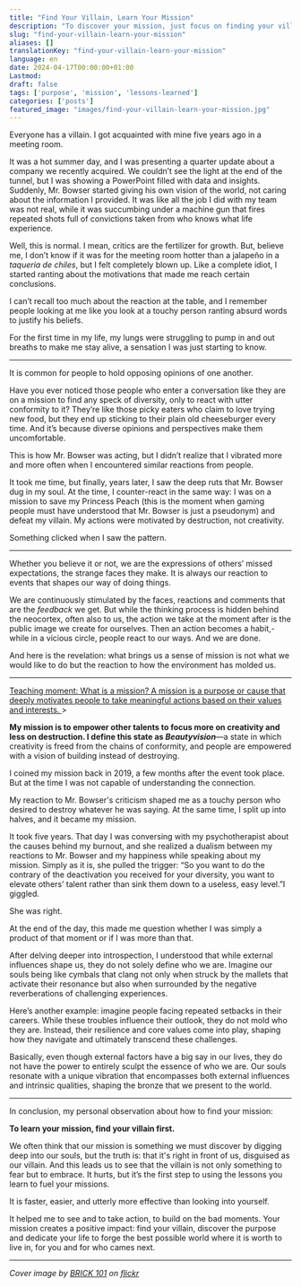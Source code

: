 ```yaml
---
title: "Find Your Villain, Learn Your Mission"
description: "To discover your mission, just focus on finding your villain, to connect dots."
slug: "find-your-villain-learn-your-mission"
aliases: []
translationKey: "find-your-villain-learn-your-mission"
language: en
date: 2024-04-17T00:00:00+01:00
Lastmod: 
draft: false 
tags: ['purpose', 'mission', 'lessons-learned']
categories: ['posts']
featured_image: "images/find-your-villain-learn-your-mission.jpg"
---
```

Everyone has a villain. I got acquainted with mine five years ago in a meeting room.

It was a hot summer day, and I was presenting a quarter update about a company we recently acquired. We couldn’t see the light at the end of the tunnel, but I was showing a PowerPoint filled with data and insights. Suddenly, Mr. Bowser started giving his own vision of the world, not caring about the information I provided. It was like all the job I did with my team was not real, while it was succumbing under a machine gun that fires repeated shots full of convictions taken from who knows what life experience.

Well, this is normal. I mean, critics are the fertilizer for growth. But, believe me, I don’t know if it was for the meeting room hotter than a jalapeño in a *taqueria de chiles*, but I felt completely blown up. Like a complete idiot, I started ranting about the motivations that made me reach certain conclusions.

I can’t recall too much about the reaction at the table, and I remember people looking at me like you look at a touchy person ranting absurd words to justify his beliefs.

For the first time in my life, my lungs were struggling to pump in and out breaths to make me stay alive, a sensation I was just starting to know.

---

It is common for people to hold opposing opinions of one another.

Have you ever noticed those people who enter a conversation like they are on a mission to find any speck of diversity, only to react with utter conformity to it? They’re like those picky eaters who claim to love trying new food, but they end up sticking to their plain old cheeseburger every time. And it’s because diverse opinions and perspectives make them uncomfortable.

This is how Mr. Bowser was acting, but I didn’t realize that I vibrated more and more often when I encountered similar reactions from people.

It took me time, but finally, years later, I saw the deep ruts that Mr. Bowser dug in my soul. At the time, I counter-react in the same way: I was on a mission to save my Princess Peach (this is the moment when gaming people must have understood that Mr. Bowser is just a pseudonym) and defeat my villain. My actions were motivated by destruction, not creativity.

Something clicked when I saw the pattern.

---

Whether you believe it or not, we are the expressions of others’ missed expectations, the strange faces they make. It is always our reaction to events that shapes our way of doing things.

We are continuously stimulated by the faces, reactions and comments that are the *feedback* we get. But while the thinking process is hidden behind the neocortex, often also to us, the action we take at the moment after is the public image we create for ourselves. Then an action becomes a habit,- while in a vicious circle, people react to our ways. And we are done.

And here is the revelation: what brings us a sense of mission is not what we would like to do but the reaction to how the environment has molded us.

---

<u>Teaching moment: What is a mission? A mission is a purpose or cause that deeply motivates people to take meaningful actions based on their values and interests.
</u>>

**My mission is to empower other talents to focus more on creativity and less on destruction. I define this state as *Beautyvision***&mdash;a state in which creativity is freed from the chains of conformity, and people are empowered with a vision of building instead of destroying.

I coined my mission back in 2019, a few months after the event took place. But at the time I was not capable of understanding the connection.

My reaction to Mr. Bowser's criticism shaped me as a touchy person who desired to destroy whatever he was saying. At the same time, I split up into halves, and it became my mission.

It took five years. That day I was conversing with my psychotherapist about the causes behind my burnout, and she realized a dualism between my reactions to Mr. Bowser and my happiness while speaking about my mission. Simply as it is, she pulled the trigger: “So you want to do the contrary of the deactivation you received for your diversity, you want to elevate others’ talent rather than sink them down to a useless, easy level.”I giggled.

She was right.

At the end of the day, this made me question whether I was simply a product of that moment or if I was more than that.

After delving deeper into introspection, I understood that while external influences shape us, they do not solely define who we are. Imagine our souls being like cymbals that clang not only when struck by the mallets that activate their resonance but also when surrounded by the negative reverberations of challenging experiences.

Here’s another example: imagine people facing repeated setbacks in their careers. While these troubles influence their outlook, they do not mold who they are. Instead, their resilience and core values come into play, shaping how they navigate and ultimately transcend these challenges.

Basically, even though external factors have a big say in our lives, they do not have the power to entirely sculpt the essence of who we are. Our souls resonate with a unique vibration that encompasses both external influences and intrinsic qualities, shaping the bronze that we present to the world.

---

In conclusion, my personal observation about how to find your mission:

**To learn your mission, find your villain first.**

We often think that our mission is something we must discover by digging deep into our souls, but the truth is: that it's right in front of us, disguised as our villain. And this leads us to see that the villain is not only something to fear but to embrace. It hurts, but it’s the first step to using the lessons you learn to fuel your missions.

It is faster, easier, and utterly more effective than looking into yourself.

It helped me to see and to take action, to build on the bad moments. Your mission creates a positive impact: find your villain, discover the purpose and dedicate your life to forge the best possible world where it is worth to live in, for you and for who cames next.

---

*Cover image by <a href="https://www.flickr.com/photos/fallentomato/">BRICK 101</a> on <a href="https://www.flickr.com/photos/fallentomato/19926380608/in/album-72157639419298165/">flickr</a>*
